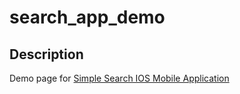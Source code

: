# search_app_demo
## Description
Demo page for [Simple Search IOS Mobile Application](https://github.com/Albert2522/search_app)

